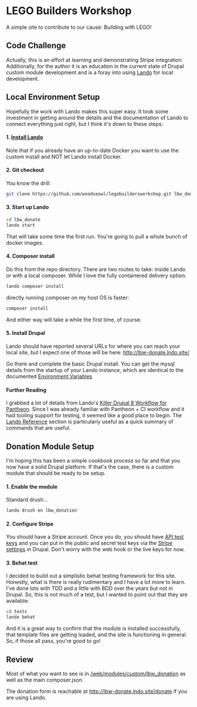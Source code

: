 # LEGO Builders Workshop

A simple site to contribute to our cause: Building with LEGO!


## Code Challenge

Actually, this is an effort at learning and demonstrating Stripe integration. Additionally, for the author it is an education in the current state of Drupal custom module development and is a foray into using [Lando](https://docs.devwithlando.io/recipes/drupal8.html) for local development.

## Local Environment Setup

Hopefully the work with Lando makes this super easy. It took some investment in getting around the details and the documentation of Lando to connect everything just right, but I think it's down to these steps:

#### 1. [Install Lando](https://docs.devwithlando.io/installation/installing.html)
Note that if you already have an up-to-date Docker you want to use the custom install and NOT let Lando install Docker.

#### 2. Git checkout
You know the drill:
```bash
git clone https://github.com/woodseowl/legobuildersworkshop.git lbw_donate
```

#### 3. Start up Lando
```bash
cd lbw_donate
lando start
```
That will take some time the first run. You're going to pull a whole bunch of docker images.

#### 4. Composer install
Do this from the repo directory.
There are two routes to take: inside Lando or with a local composer. While I love the fully containered delivery option:

```bash
lando composer install
```

directly running composer on my host OS is faster:

```bash
composer install
```

And either way will take a while the first time, of course.

#### 5. Install Drupal

Lando should have reported several URLs for where you can reach your local site, but I expect one of those will be here: http://lbw-donate.lndo.site/

Go there and complete the basic Drupal install. You can get the mysql details from the startup of your Lando instance, which are identical to the documented [Environment Variables](https://docs.devwithlando.io/tutorials/drupal8.html#environment-variables)

#### Further Reading

I grabbed a lot of details from Lando's [Killer Drupal 8 Workflow for Pantheon](https://github.com/lando/lando-pantheon-ci-workflow-example). Since I was already familiar with Pantheon + CI workflow and it had tooling support for testing, it seemed like a good place to begin. The [Lando Reference](https://github.com/lando/lando-pantheon-ci-workflow-example#lando-reference) section is particularly useful as a quick summary of commands that are useful.


## Donation Module Setup

I'm hoping this has been a simple cookbook process so far and that you now have a solid Drupal platform. If that's the case, there is a custom module that should be ready to be setup.

#### 1. Enable the module
Standard drush...

```bash
lando drush en lbw_donation
```

#### 2. Configure Stripe

You should have a Stripe account. Once you do, you should have [API test keys](https://dashboard.stripe.com/account/apikeys) and you can put in the public and secret test keys via the [Stripe settings](http://lbw-donate.lndo.site/admin/config/stripe) in Drupal. Don't worry with the web hook or the live keys for now.

#### 3. Behat test

I decided to build out a simplistic behat testing framework for this site. Honestly, what is there is really rudimentary and I have a lot more to learn. I've done lots with TDD and a little with BDD over the years but not in Drupal. So, this is not much of a test, but I wanted to point out that they are available:

```bash
cd tests
lando behat
```

And it is a great way to confirm that the module is installed successfully, that template files are getting loaded, and the site is functioning in general. So, if those all pass, you're good to go!


## Review

Most of what you want to see is in [/web/modules/custom/lbw_donation](https://github.com/woodseowl/legobuildersworkshop/tree/master/web/modules/custom/lbw_donation) as well as the main composer.json.

The donation form is reachable at http://lbw-donate.lndo.site/donate if you are using Lando.
